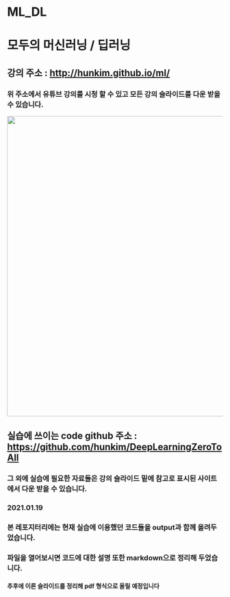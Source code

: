 # ML_DL

# 모두의 머신러닝 / 딥러닝
## 강의 주소 : http://hunkim.github.io/ml/
### 위 주소에서 유튜브 강의를 시청 할 수 있고 모든 강의 슬라이드를 다운 받을 수 있습니다.

<img src ="https://user-images.githubusercontent.com/45381907/105042683-de447a00-5aa7-11eb-8c69-11c4e442482a.png" width="700">

## 실습에 쓰이는 code github 주소 : https://github.com/hunkim/DeepLearningZeroToAll
### 그 외에 실습에 필요한 자료들은 강의 슬라이드 밑에 참고로 표시된 사이트에서 다운 받을 수 있습니다.


### 2021.01.19
### 본 레포지터리에는 현재 실습에 이용했던 코드들을 output과 함께 올려두었습니다.
### 파일을 열어보시면 코드에 대한 설명 또한 markdown으로 정리해 두었습니다.
#### 추후에 이론 슬라이드를 정리해 pdf 형식으로 올릴 예정입니다

